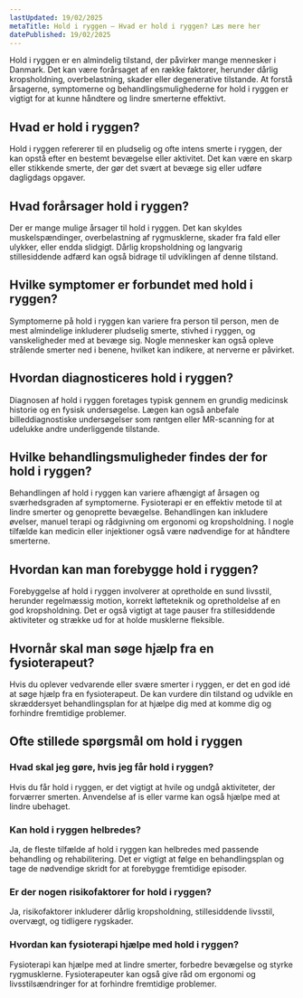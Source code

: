 ```yaml
---
lastUpdated: 19/02/2025
metaTitle: Hold i ryggen – Hvad er hold i ryggen? Læs mere her
datePublished: 19/02/2025
---
```


Hold i ryggen er en almindelig tilstand, der påvirker mange mennesker i Danmark. Det kan være forårsaget af en række faktorer, herunder dårlig kropsholdning, overbelastning, skader eller degenerative tilstande. At forstå årsagerne, symptomerne og behandlingsmulighederne for hold i ryggen er vigtigt for at kunne håndtere og lindre smerterne effektivt.

## Hvad er hold i ryggen?

Hold i ryggen refererer til en pludselig og ofte intens smerte i ryggen, der kan opstå efter en bestemt bevægelse eller aktivitet. Det kan være en skarp eller stikkende smerte, der gør det svært at bevæge sig eller udføre dagligdags opgaver. 

## Hvad forårsager hold i ryggen?

Der er mange mulige årsager til hold i ryggen. Det kan skyldes muskelspændinger, overbelastning af rygmusklerne, skader fra fald eller ulykker, eller endda slidgigt. Dårlig kropsholdning og langvarig stillesiddende adfærd kan også bidrage til udviklingen af denne tilstand.

## Hvilke symptomer er forbundet med hold i ryggen?

Symptomerne på hold i ryggen kan variere fra person til person, men de mest almindelige inkluderer pludselig smerte, stivhed i ryggen, og vanskeligheder med at bevæge sig. Nogle mennesker kan også opleve strålende smerter ned i benene, hvilket kan indikere, at nerverne er påvirket.

## Hvordan diagnosticeres hold i ryggen?

Diagnosen af hold i ryggen foretages typisk gennem en grundig medicinsk historie og en fysisk undersøgelse. Lægen kan også anbefale billeddiagnostiske undersøgelser som røntgen eller MR-scanning for at udelukke andre underliggende tilstande.

## Hvilke behandlingsmuligheder findes der for hold i ryggen?

Behandlingen af hold i ryggen kan variere afhængigt af årsagen og sværhedsgraden af symptomerne. Fysioterapi er en effektiv metode til at lindre smerter og genoprette bevægelse. Behandlingen kan inkludere øvelser, manuel terapi og rådgivning om ergonomi og kropsholdning. I nogle tilfælde kan medicin eller injektioner også være nødvendige for at håndtere smerterne.

## Hvordan kan man forebygge hold i ryggen?

Forebyggelse af hold i ryggen involverer at opretholde en sund livsstil, herunder regelmæssig motion, korrekt løfteteknik og opretholdelse af en god kropsholdning. Det er også vigtigt at tage pauser fra stillesiddende aktiviteter og strække ud for at holde musklerne fleksible.

## Hvornår skal man søge hjælp fra en fysioterapeut?

Hvis du oplever vedvarende eller svære smerter i ryggen, er det en god idé at søge hjælp fra en fysioterapeut. De kan vurdere din tilstand og udvikle en skræddersyet behandlingsplan for at hjælpe dig med at komme dig og forhindre fremtidige problemer.

## Ofte stillede spørgsmål om hold i ryggen

### Hvad skal jeg gøre, hvis jeg får hold i ryggen?

Hvis du får hold i ryggen, er det vigtigt at hvile og undgå aktiviteter, der forværrer smerten. Anvendelse af is eller varme kan også hjælpe med at lindre ubehaget. 

### Kan hold i ryggen helbredes?

Ja, de fleste tilfælde af hold i ryggen kan helbredes med passende behandling og rehabilitering. Det er vigtigt at følge en behandlingsplan og tage de nødvendige skridt for at forebygge fremtidige episoder.

### Er der nogen risikofaktorer for hold i ryggen?

Ja, risikofaktorer inkluderer dårlig kropsholdning, stillesiddende livsstil, overvægt, og tidligere rygskader. 

### Hvordan kan fysioterapi hjælpe med hold i ryggen?

Fysioterapi kan hjælpe med at lindre smerter, forbedre bevægelse og styrke rygmusklerne. Fysioterapeuter kan også give råd om ergonomi og livsstilsændringer for at forhindre fremtidige problemer.
